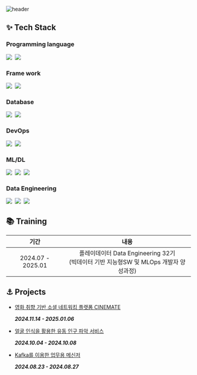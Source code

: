 ![header](https://capsule-render.vercel.app/api?type=Waving&color=gradient&height=300&section=header&text=Welcome%20to%&fontSize=70&textBg=false&desc=Youngin's%20Github&descAlign=50&descAlignY=65&section=header&reversal=false&fontAlign=50&fontAlignY=45&descSize=60)


<h2>✨ Tech Stack </h2>
<div> <h3>Programming language</h3>
  <img src="https://img.shields.io/badge/python-3670A0?style=for-the-badge&logo=python&logoColor=ffdd54" />&nbsp
  <img src="https://img.shields.io/badge/dart-%230175C2.svg?style=for-the-badge&logo=dart&logoColor=white" />&nbsp
</div>
<div> <h3>Frame work</h3>
  <img src="https://img.shields.io/badge/FastAPI-009688?style=for-the-badge&logo=fastapi&logoColor=white" />&nbsp
  <img src="https://img.shields.io/badge/Flutter-02569B?style=for-the-badge&logo=flutter&logoColor=white" />&nbsp
</div>
<div> <h3>Database</h3>
  <img src="https://img.shields.io/badge/MariaDB-003545?style=for-the-badge&logo=mariadb&logoColor=white" />&nbsp
  <img src="https://img.shields.io/badge/MongoDB-%234ea94b.svg?style=for-the-badge&logo=mongodb&logoColor=white" />&nbsp
</div>
<div> <h3>DevOps</h3>
  <img src="https://img.shields.io/badge/Kubernetes-326CE5?style=for-the-badge&logo=kubernetes&logoColor=white" />&nbsp
  <img src="https://img.shields.io/badge/Docker-2496ED?style=for-the-badge&logo=docker&logoColor=white" />&nbsp
</div>
<div> <h3>ML/DL</h3>
  <img src="https://img.shields.io/badge/pandas-%23150458.svg?style=for-the-badge&logo=pandas&logoColor=white" />&nbsp
  <img src="https://img.shields.io/badge/numpy-%23013243.svg?style=for-the-badge&logo=numpy&logoColor=white" />&nbsp
  <img src="https://img.shields.io/badge/scikit--learn-%23F7931E.svg?style=for-the-badge&logo=scikit-learn&logoColor=white" />&nbsp
</div>
<div> <h3>Data Engineering</h3>
<img src="https://img.shields.io/badge/Apache%20Airflow-017CEE?style=for-the-badge&logo=apache-airflow&logoColor=white" />&nbsp
<img src="https://img.shields.io/badge/Apache%20Spark-E25A1C?style=for-the-badge&logo=apache-spark&logoColor=white" />&nbsp
<img src="https://img.shields.io/badge/Apache%20Kafka-231F20?style=for-the-badge&logo=apache-kafka&logoColor=white" />&nbsp

<div>
<h2> 📚 Training </h2>

|      **기간**     |                 **내용**                    |
|:-----------------:|:-------------------------------------------:|
| 2024.07 - 2025.01 | 플레이데이터 Data Engineering 32기<br>(빅데이터 기반 지능형SW 및 MLOps 개발자 양성과정)|
</div>

## ⚓ Projects
- [영화 취향 기반 소셜 네트워킹 플랫폼 CINEMATE](https://github.com/Nicou11/CINEMATE)

  ***2024.11.14 - 2025.01.06***

- [얼굴 인식을 활용한 유동 인구 파악 서비스](https://github.com/Nicou11/Analyzing-Pedestrian-Flow)

  ***2024.10.04 - 2024.10.08***

- [Kafka를 이용한 업무용 메신저](https://github.com/Nicou11/Business-Messenger)

  ***2024.08.23 - 2024.08.27***

<!--
**Nicou11/nicou11** is a ✨ _special_ ✨ repository because its `README.md` (this file) appears on your GitHub profile.

Here are some ideas to get you started:

- 🔭 I’m currently working on ...
- 🌱 I’m currently learning ...
- 👯 I’m looking to collaborate on ...
- 🤔 I’m looking for help with ...
- 💬 Ask me about ...
- 📫 How to reach me: ...
- 😄 Pronouns: ...
- ⚡ Fun fact: ...
-->
<!--깃허브 스탯 다이어그램 [![Nicou11's github stats](https://github-readme-stats.vercel.app/api?username=Nicou11)](https://github.com/anuraghazra/github-readme-stats) -->
<!--사용 언어 통계 ![Top Langs](https://github-readme-stats.vercel.app/api/top-langs/?username=nicou11&layout=compact) -->
